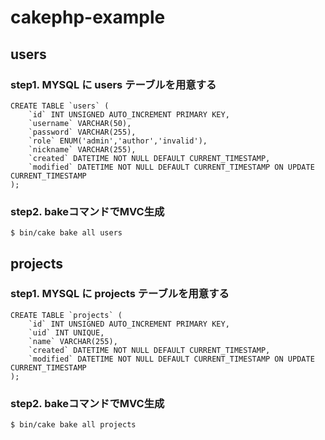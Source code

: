 # cakephp-example

## users

### step1. MYSQL に users テーブルを用意する

```mysql
CREATE TABLE `users` (
    `id` INT UNSIGNED AUTO_INCREMENT PRIMARY KEY,
    `username` VARCHAR(50),
    `password` VARCHAR(255),
    `role` ENUM('admin','author','invalid'),
    `nickname` VARCHAR(255),
    `created` DATETIME NOT NULL DEFAULT CURRENT_TIMESTAMP,
    `modified` DATETIME NOT NULL DEFAULT CURRENT_TIMESTAMP ON UPDATE CURRENT_TIMESTAMP
);
```

### step2. bakeコマンドでMVC生成

```console
$ bin/cake bake all users
```

## projects

### step1. MYSQL に projects テーブルを用意する

```mysql
CREATE TABLE `projects` (
    `id` INT UNSIGNED AUTO_INCREMENT PRIMARY KEY,
    `uid` INT UNIQUE,
    `name` VARCHAR(255),
    `created` DATETIME NOT NULL DEFAULT CURRENT_TIMESTAMP,
    `modified` DATETIME NOT NULL DEFAULT CURRENT_TIMESTAMP ON UPDATE CURRENT_TIMESTAMP
);
```

### step2. bakeコマンドでMVC生成

```console
$ bin/cake bake all projects
```
